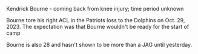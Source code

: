 Kendrick Bourne - coming back from knee injury; time period unknown

Bourne tore his right ACL in the Patriots loss to the Dolphins on Oct. 29, 2023. The expectation was that Bourne wouldn't be ready for the start of camp

Bourne is also 28 and hasn't shown to be more than a JAG until yesterday. 